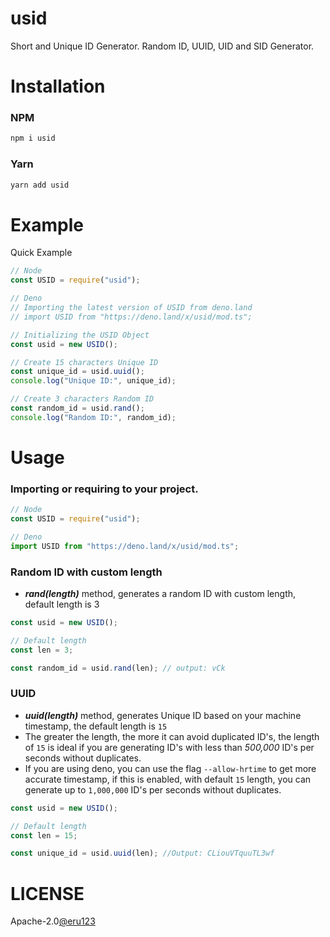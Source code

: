 # usid

Short and Unique ID Generator. Random ID, UUID, UID and SID Generator.

# Installation

### NPM

```bash
npm i usid
```

### Yarn

```bash
yarn add usid
```

# Example

Quick Example

```js
// Node
const USID = require("usid");

// Deno
// Importing the latest version of USID from deno.land
// import USID from "https://deno.land/x/usid/mod.ts";

// Initializing the USID Object
const usid = new USID();

// Create 15 characters Unique ID
const unique_id = usid.uuid();
console.log("Unique ID:", unique_id);

// Create 3 characters Random ID
const random_id = usid.rand();
console.log("Random ID:", random_id);
```

# Usage

### Importing or requiring to your project.

```js
// Node
const USID = require("usid");

// Deno
import USID from "https://deno.land/x/usid/mod.ts";
```

### Random ID with custom length

-   **_rand(length)_** method, generates a random ID with custom length, default length is 3

```js
const usid = new USID();

// Default length
const len = 3;

const random_id = usid.rand(len); // output: vCk
```

### UUID

-   **_uuid(length)_** method, generates Unique ID based on your machine timestamp, the default length is `15`
-   The greater the length, the more it can avoid duplicated ID's, the length of `15` is ideal if you are generating ID's with less than _500,000_ ID's per seconds without duplicates.
-   If you are using deno, you can use the flag `--allow-hrtime` to get more accurate timestamp, if this is enabled, with default `15` length, you can generate up to `1,000,000` ID's per seconds without duplicates.

```js
const usid = new USID();

// Default length
const len = 15;

const unique_id = usid.uuid(len); //Output: CLiouVTquuTL3wf
```
# LICENSE
Apache-2.0[@eru123](https://github.com/eru123)
